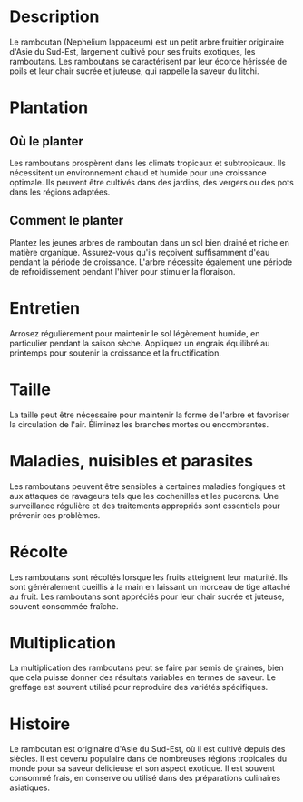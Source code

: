 # Description
Le ramboutan (Nephelium lappaceum) est un petit arbre fruitier originaire d'Asie du Sud-Est, largement cultivé pour ses fruits exotiques, les ramboutans. Les ramboutans se caractérisent par leur écorce hérissée de poils et leur chair sucrée et juteuse, qui rappelle la saveur du litchi.

# Plantation
## Où le planter
Les ramboutans prospèrent dans les climats tropicaux et subtropicaux. Ils nécessitent un environnement chaud et humide pour une croissance optimale. Ils peuvent être cultivés dans des jardins, des vergers ou des pots dans les régions adaptées.

## Comment le planter
Plantez les jeunes arbres de ramboutan dans un sol bien drainé et riche en matière organique. Assurez-vous qu'ils reçoivent suffisamment d'eau pendant la période de croissance. L'arbre nécessite également une période de refroidissement pendant l'hiver pour stimuler la floraison.

# Entretien
Arrosez régulièrement pour maintenir le sol légèrement humide, en particulier pendant la saison sèche. Appliquez un engrais équilibré au printemps pour soutenir la croissance et la fructification.

# Taille
La taille peut être nécessaire pour maintenir la forme de l'arbre et favoriser la circulation de l'air. Éliminez les branches mortes ou encombrantes.

# Maladies, nuisibles et parasites
Les ramboutans peuvent être sensibles à certaines maladies fongiques et aux attaques de ravageurs tels que les cochenilles et les pucerons. Une surveillance régulière et des traitements appropriés sont essentiels pour prévenir ces problèmes.

# Récolte
Les ramboutans sont récoltés lorsque les fruits atteignent leur maturité. Ils sont généralement cueillis à la main en laissant un morceau de tige attaché au fruit. Les ramboutans sont appréciés pour leur chair sucrée et juteuse, souvent consommée fraîche.

# Multiplication
La multiplication des ramboutans peut se faire par semis de graines, bien que cela puisse donner des résultats variables en termes de saveur. Le greffage est souvent utilisé pour reproduire des variétés spécifiques.

# Histoire
Le ramboutan est originaire d'Asie du Sud-Est, où il est cultivé depuis des siècles. Il est devenu populaire dans de nombreuses régions tropicales du monde pour sa saveur délicieuse et son aspect exotique. Il est souvent consommé frais, en conserve ou utilisé dans des préparations culinaires asiatiques.